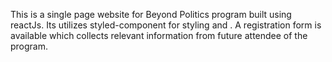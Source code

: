 This is a single page website for Beyond Politics program built using reactJs. Its utilizes styled-component for styling and . A registration form is available which collects relevant information from future attendee of the program.
